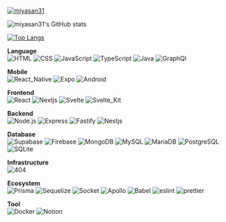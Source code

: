 <a target="_blank" rel="noopener noreferrer" href="https://camo.githubusercontent.com/bb70c56eb18e770745fc248b671f13085aae3e67830d67d94b0bdc7bbc2fa849/68747470733a2f2f6b6f6d617265762e636f6d2f67687076632f3f757365726e616d653d636f6e6e696530393134266c6162656c3d50726f66696c65253230766965777326636f6c6f723d306537356236267374796c653d666c6174"><img src="https://camo.githubusercontent.com/bb70c56eb18e770745fc248b671f13085aae3e67830d67d94b0bdc7bbc2fa849/68747470733a2f2f6b6f6d617265762e636f6d2f67687076632f3f757365726e616d653d636f6e6e696530393134266c6162656c3d50726f66696c65253230766965777326636f6c6f723d306537356236267374796c653d666c6174" alt="miyasan31" data-canonical-src="https://komarev.com/ghpvc/?username=miyasan31&amp;label=Profile%20views&amp;color=0e75b6&amp;style=flat" style="max-width: 100%;"></a>


![miyasan31's GitHub stats](https://github-readme-stats.vercel.app/api?username=miyasan31&hide_title=true&count_private=true&theme=nightowl&show_icons=true")

[![Top Langs](https://github-readme-stats.vercel.app/api/top-langs/?username=miyasan31&hide_title=true&layout=compact&hide=html,CSS,Objective-C,Dockerfile,Ruby,Starlark,Shell&theme=nightowl)](https://github.com/anuraghazra/github-readme-stats)

**Language**  
![HTML](https://img.shields.io/badge/HTML-021627?style=for-the-badge&logo=html5&logoColor=E34F26)
![CSS](https://img.shields.io/badge/CSS-021627?style=for-the-badge&logo=css3&logoColor=1572B6)
![JavaScript](https://img.shields.io/badge/JavaScript-021627?style=for-the-badge&logo=javascript&logoColor=F7DF1E)
![TypeScript](https://img.shields.io/badge/TypeScript-021627?style=for-the-badge&logo=typescript&logoColor=007ACC)
![Java](https://img.shields.io/badge/Java-021627?style=for-the-badge&logo=java&logoColor=red)
![GraphQl](https://img.shields.io/badge/GraphQl-021627?style=for-the-badge&logo=graphql&logoColor=E10098)

**Mobile**  
![React_Native](https://img.shields.io/badge/React_Native-021627?style=for-the-badge&logo=react&logoColor=61DAFB)
![Expo](https://img.shields.io/badge/Expo-021627?style=for-the-badge&logo=expo&logoColor=white)
![Android](https://img.shields.io/badge/Android-021627?style=for-the-badge&logo=android&logoColor=3DDC84)

**Frontend**  
![React](https://img.shields.io/badge/React-021627?style=for-the-badge&logo=react&logoColor=61DAFB)
![Nextjs](https://img.shields.io/badge/Nextjs-021627?style=for-the-badge&logo=nextdotjs&logoColor=white)
![Svelte](https://img.shields.io/badge/Svelte-021627?style=for-the-badge&logo=svelte&logoColor=FF3E00)
![Svelte_Kit](https://img.shields.io/badge/Svelte_Kit-021627?style=for-the-badge&logo=svelte&logoColor=A2A2A2)

**Backend**  
![Node.js](https://img.shields.io/badge/Node.js-021627?style=for-the-badge&logo=nodedotjs&logoColor=339933)
![Express](https://img.shields.io/badge/Express-021627?style=for-the-badge&logo=express&logoColor=white)
![Fastify](https://img.shields.io/badge/Fastify-021627?style=for-the-badge&logo=fastify&logoColor=white)
![Nestjs](https://img.shields.io/badge/Nestjs-021627?style=for-the-badge&logo=nestjs&logoColor=E0234E)

**Database**  
![Supabase](https://img.shields.io/badge/Supabase-021627?style=for-the-badge&logo=supabase&logoColor=24B47E)
![Firebase](https://img.shields.io/badge/firebase-021627?style=for-the-badge&logo=firebase&logoColor=ffca28)
![MongoDB](https://img.shields.io/badge/MongoDB-021627?style=for-the-badge&logo=mongodb&logoColor=13AA52)
![MySQL](https://img.shields.io/badge/MySQL-021627?style=for-the-badge&logo=mysql&logoColor=005C84)
![MariaDB](https://img.shields.io/badge/MariaDB-021627?style=for-the-badge&logo=mariadb&logoColor=003545)
![PostgreSQL](https://img.shields.io/badge/PostgreSQL-021627?style=for-the-badge&logo=postgresql&logoColor=316192)
![SQLite](https://img.shields.io/badge/SQLite-021627?style=for-the-badge&logo=sqlite&logoColor=07405E)

**Infrastructure**  
![404](https://img.shields.io/badge/404_NOT_FOUND-red?style=for-the-badge)

**Ecosystem**  
![Prisma](https://img.shields.io/badge/Prisma-021627?style=for-the-badge&logo=Prisma&logoColor=white)
![Sequelize](https://img.shields.io/badge/Sequelize-021627?style=for-the-badge&logo=Sequelize&logoColor=52B0E7)
![Socket](https://img.shields.io/badge/Socket.io-021627?&style=for-the-badge&logo=Socket.io&logoColor=white)
![Apollo](https://img.shields.io/badge/Apollo-021627?&style=for-the-badge&logo=Apollo%20GraphQL&logoColor=311C87)
![Babel](https://img.shields.io/badge/Babel-021627?style=for-the-badge&logo=babel&logoColor=F9DC3E)
![eslint](https://img.shields.io/badge/eslint-021627?style=for-the-badge&logo=eslint&logoColor=3A33D1)
![prettier](https://img.shields.io/badge/prettier-021627?style=for-the-badge&logo=prettier&logoColor=F7BA3E)

**Tool**  
![Docker](https://img.shields.io/badge/Docker-021627?style=for-the-badge&logo=docker&logoColor=2CA5E0)
![Notion](https://img.shields.io/badge/Notion-021627?style=for-the-badge&logo=notion&logoColor=white)

<!-- ![Tailwind_CSS](https://img.shields.io/badge/Tailwind_CSS-021627?style=for-the-badge&logo=tailwind-css&logoColor=38B2AC)
![Chakra](https://img.shields.io/badge/Chakra--UI-021627?style=for-the-badge&logo=chakra-ui&logoColor=319795)
![Material](https://img.shields.io/badge/Material--UI-021627?style=for-the-badge&logo=material-ui&logoColor=0081CB) -->

<!-- ------------------------------------------------- -->

<!-- **lang**
![JavaScript](https://img.shields.io/badge/javascript-%23323330.svg?style=for-the-badge&logo=javascript&logoColor=%23F7DF1E)
![TypeScript](https://img.shields.io/badge/typescript-%23007ACC.svg?style=for-the-badge&logo=typescript&logoColor=white)
![GraphQL](https://img.shields.io/badge/-GraphQL-E10098?style=for-the-badge&logo=graphql&logoColor=white)
![Java](https://img.shields.io/badge/java-%23ED8B00.svg?style=for-the-badge&logo=java&logoColor=white)


**frontend**
![React](https://img.shields.io/badge/react-%2320232a.svg?style=for-the-badge&logo=react&logoColor=%2361DAFB)
![Next JS](https://img.shields.io/badge/Next-black?style=for-the-badge&logo=next.js&logoColor=white)
![Svelte](https://img.shields.io/badge/svelte-%23f1413d.svg?style=for-the-badge&logo=svelte&logoColor=white)

**backend**
![NodeJS](https://img.shields.io/badge/node.js-6DA55F?style=for-the-badge&logo=node.js&logoColor=white)
![Express.js](https://img.shields.io/badge/express.js-%23404d59.svg?style=for-the-badge&logo=express&logoColor=%2361DAFB)
![Fastify](https://img.shields.io/badge/fastify-%23000000.svg?style=for-the-badge&logo=fastify&logoColor=white)

**mobile**
![React Native](https://img.shields.io/badge/react_native-%2320232a.svg?style=for-the-badge&logo=react&logoColor=%2361DAFB)
![Expo](https://img.shields.io/badge/expo-1C1E24?style=for-the-badge&logo=expo&logoColor=#D04A37)


**ecosystem**
![TailwindCSS](https://img.shields.io/badge/tailwindcss-%2338B2AC.svg?style=for-the-badge&logo=tailwind-css&logoColor=white)
![MUI](https://img.shields.io/badge/MUI-%230081CB.svg?style=for-the-badge&logo=material-ui&logoColor=white)
![Chakra](https://img.shields.io/badge/chakra-%234ED1C5.svg?style=for-the-badge&logo=chakraui&logoColor=white)
![Prisma](https://img.shields.io/badge/Prisma-3982CE?style=for-the-badge&logo=Prisma&logoColor=white)
![Sequelize](https://img.shields.io/badge/Sequelize-52B0E7?style=for-the-badge&logo=Sequelize&logoColor=white)
![Socket.io](https://img.shields.io/badge/Socket.io-black?style=for-the-badge&logo=socket.io&badgeColor=010101)
![Apollo-GraphQL](https://img.shields.io/badge/-ApolloGraphQL-311C87?style=for-the-badge&logo=apollo-graphql)
![ESLint](https://img.shields.io/badge/ESLint-4B3263?style=for-the-badge&logo=eslint&logoColor=white)
![Babel](https://img.shields.io/badge/Babel-F9DC3e?style=for-the-badge&logo=babel&logoColor=black)

**db**
![Firebase](https://img.shields.io/badge/firebase-%23039BE5.svg?style=for-the-badge&logo=firebase)
![Supabase](https://img.shields.io/badge/Supabase-3ECF8E?style=for-the-badge&logo=supabase&logoColor=white)
![MariaDB](https://img.shields.io/badge/MariaDB-003545?style=for-the-badge&logo=mariadb&logoColor=white)
![MongoDB](https://img.shields.io/badge/MongoDB-%234ea94b.svg?style=for-the-badge&logo=mongodb&logoColor=white)
![MySQL](https://img.shields.io/badge/mysql-%2300f.svg?style=for-the-badge&logo=mysql&logoColor=white)
![Postgres](https://img.shields.io/badge/postgres-%23316192.svg?style=for-the-badge&logo=postgresql&logoColor=white)
![SQLite](https://img.shields.io/badge/sqlite-%2307405e.svg?style=for-the-badge&logo=sqlite&logoColor=white)

**tool**
![Docker](https://img.shields.io/badge/docker-%230db7ed.svg?style=for-the-badge&logo=docker&logoColor=white)
![Postman](https://img.shields.io/badge/Postman-FF6C37?style=for-the-badge&logo=postman&logoColor=white)
![Notion](https://img.shields.io/badge/Notion-%23000000.svg?style=for-the-badge&logo=notion&logoColor=white)
![Jira](https://img.shields.io/badge/jira-%230A0FFF.svg?style=for-the-badge&logo=jira&logoColor=white)
![Figma](https://img.shields.io/badge/figma-%23F24E1E.svg?style=for-the-badge&logo=figma&logoColor=white)
![Adobe After Effects](https://img.shields.io/badge/Adobe%20After%20Effects-9999FF.svg?style=for-the-badge&logo=Adobe%20After%20Effects&logoColor=white)
![Adobe Photoshop](https://img.shields.io/badge/adobephotoshop-%2331A8FF.svg?style=for-the-badge&logo=adobephotoshop&logoColor=white)
![Adobe Premiere Pro](https://img.shields.io/badge/Adobe%20Premiere%20Pro-9999FF.svg?style=for-the-badge&logo=Adobe%20Premiere%20Pro&logoColor=white) -->

<!-- <a target="_blank" rel="noopener noreferrer" href="https://camo.githubusercontent.com/a983e42375aa7c053efac5f4b959e3b1b84d9f68fd7ad715d1b26b11a7d1f75e/68747470733a2f2f696d672e736869656c64732e696f2f7374617469632f76313f6c6162656c3d4f53266d6573736167653d4d61634f53267374796c653d666c6174266c6f676f3d4170706c65266c6162656c436f6c6f723d32323237324526636f6c6f723d333136646361"><img src="https://camo.githubusercontent.com/a983e42375aa7c053efac5f4b959e3b1b84d9f68fd7ad715d1b26b11a7d1f75e/68747470733a2f2f696d672e736869656c64732e696f2f7374617469632f76313f6c6162656c3d4f53266d6573736167653d4d61634f53267374796c653d666c6174266c6f676f3d4170706c65266c6162656c436f6c6f723d32323237324526636f6c6f723d333136646361" alt="" data-canonical-src="https://img.shields.io/static/v1?label=OS&amp;message=MacOS&amp;style=flat&amp;logo=Apple&amp;labelColor=22272E&amp;color=316dca" style="max-width: 100%;"></a> <a target="_blank" rel="noopener noreferrer" href="https://camo.githubusercontent.com/4c73eaf935be0323db23199c3ca5c39500fa418d697cb9cf58b1649e628984c8/68747470733a2f2f696d672e736869656c64732e696f2f7374617469632f76313f6c6162656c3d456469746f72266d6573736167653d5653436f6465267374796c653d666c6174266c6f676f3d76697375616c2d73747564696f2d636f6465266c6162656c436f6c6f723d32323237324526636f6c6f723d333136646361"><img src="https://camo.githubusercontent.com/4c73eaf935be0323db23199c3ca5c39500fa418d697cb9cf58b1649e628984c8/68747470733a2f2f696d672e736869656c64732e696f2f7374617469632f76313f6c6162656c3d456469746f72266d6573736167653d5653436f6465267374796c653d666c6174266c6f676f3d76697375616c2d73747564696f2d636f6465266c6162656c436f6c6f723d32323237324526636f6c6f723d333136646361" alt="" data-canonical-src="https://img.shields.io/static/v1?label=Editor&amp;message=VSCode&amp;style=flat&amp;logo=visual-studio-code&amp;labelColor=22272E&amp;color=316dca" style="max-width: 100%;"></a> <a target="_blank" rel="noopener noreferrer" href="https://camo.githubusercontent.com/caf45e4ea9e5a88992224b0c172de7d76e959cffb7f4b35fb05cf599a1c2348c/68747470733a2f2f696d672e736869656c64732e696f2f7374617469632f76313f6c6162656c3d4c616e6775616765266d6573736167653d4a617661736372697074267374796c653d666c6174266c6f676f3d6a617661736372697074266c6162656c436f6c6f723d32323237324526636f6c6f723d333136646361"><img src="https://camo.githubusercontent.com/caf45e4ea9e5a88992224b0c172de7d76e959cffb7f4b35fb05cf599a1c2348c/68747470733a2f2f696d672e736869656c64732e696f2f7374617469632f76313f6c6162656c3d4c616e6775616765266d6573736167653d4a617661736372697074267374796c653d666c6174266c6f676f3d6a617661736372697074266c6162656c436f6c6f723d32323237324526636f6c6f723d333136646361" alt="" data-canonical-src="https://img.shields.io/static/v1?label=Language&amp;message=Javascript&amp;style=flat&amp;logo=javascript&amp;labelColor=22272E&amp;color=316dca" style="max-width: 100%;"></a>
<a target="_blank" rel="noopener noreferrer" href="https://camo.githubusercontent.com/dc3924af63ebd97bb60e403f75d0d9787db03f3e5d8e0a6b65ca4d6f330939c1/68747470733a2f2f696d672e736869656c64732e696f2f7374617469632f76313f6c6162656c3d4c616e6775616765266d6573736167653d54797065736372697074267374796c653d666c6174266c6f676f3d74797065736372697074266c6162656c436f6c6f723d32323237324526636f6c6f723d333136646361"><img src="https://camo.githubusercontent.com/dc3924af63ebd97bb60e403f75d0d9787db03f3e5d8e0a6b65ca4d6f330939c1/68747470733a2f2f696d672e736869656c64732e696f2f7374617469632f76313f6c6162656c3d4c616e6775616765266d6573736167653d54797065736372697074267374796c653d666c6174266c6f676f3d74797065736372697074266c6162656c436f6c6f723d32323237324526636f6c6f723d333136646361" alt="" data-canonical-src="https://img.shields.io/static/v1?label=Language&amp;message=Typescript&amp;style=flat&amp;logo=typescript&amp;labelColor=22272E&amp;color=316dca" style="max-width: 100%;"></a>
<a target="_blank" rel="noopener noreferrer" href="https://camo.githubusercontent.com/7c6862ee2eec6181685228b3e2a454d46f6e697b65d24436a5f705b7125ebc3b/68747470733a2f2f696d672e736869656c64732e696f2f7374617469632f76313f6c6162656c3d4c616e6775616765266d6573736167653d4a617661267374796c653d666c6174266c6f676f3d6a617661266c6162656c436f6c6f723d32323237324526636f6c6f723d333136646361"><img src="https://camo.githubusercontent.com/7c6862ee2eec6181685228b3e2a454d46f6e697b65d24436a5f705b7125ebc3b/68747470733a2f2f696d672e736869656c64732e696f2f7374617469632f76313f6c6162656c3d4c616e6775616765266d6573736167653d4a617661267374796c653d666c6174266c6f676f3d6a617661266c6162656c436f6c6f723d32323237324526636f6c6f723d333136646361" alt="" data-canonical-src="https://img.shields.io/static/v1?label=Language&amp;message=Java&amp;style=flat&amp;logo=java&amp;labelColor=22272E&amp;color=316dca" style="max-width: 100%;"></a> <a target="_blank" rel="noopener noreferrer" href="https://camo.githubusercontent.com/d70a9bed5186258dc073b678b499f61b1a0cb4baa20287be96fc2d7a206ba0e2/68747470733a2f2f696d672e736869656c64732e696f2f7374617469632f76313f6c6162656c3d4c696272617279266d6573736167653d5265616374267374796c653d666c6174266c6f676f3d7265616374266c6162656c436f6c6f723d32323237324526636f6c6f723d333136646361"><img src="https://camo.githubusercontent.com/d70a9bed5186258dc073b678b499f61b1a0cb4baa20287be96fc2d7a206ba0e2/68747470733a2f2f696d672e736869656c64732e696f2f7374617469632f76313f6c6162656c3d4c696272617279266d6573736167653d5265616374267374796c653d666c6174266c6f676f3d7265616374266c6162656c436f6c6f723d32323237324526636f6c6f723d333136646361" alt="" data-canonical-src="https://img.shields.io/static/v1?label=Library&amp;message=React&amp;style=flat&amp;logo=react&amp;labelColor=22272E&amp;color=316dca" style="max-width: 100%;"></a> <a target="_blank" rel="noopener noreferrer" href="https://camo.githubusercontent.com/3e1bfd1d46354df6045ebda71e97ec6f9acfae4e1284464b93b3a74c5bef63c1/68747470733a2f2f696d672e736869656c64732e696f2f7374617469632f76313f6c6162656c3d4c696272617279266d6573736167653d4e6f64656a73267374796c653d666c6174266c6f676f3d6e6f64652e6a73266c6162656c436f6c6f723d32323237324526636f6c6f723d333136646361"><img src="https://camo.githubusercontent.com/3e1bfd1d46354df6045ebda71e97ec6f9acfae4e1284464b93b3a74c5bef63c1/68747470733a2f2f696d672e736869656c64732e696f2f7374617469632f76313f6c6162656c3d4c696272617279266d6573736167653d4e6f64656a73267374796c653d666c6174266c6f676f3d6e6f64652e6a73266c6162656c436f6c6f723d32323237324526636f6c6f723d333136646361" alt="" data-canonical-src="https://img.shields.io/static/v1?label=Library&amp;message=Nodejs&amp;style=flat&amp;logo=node.js&amp;labelColor=22272E&amp;color=316dca" style="max-width: 100%;"></a> <a target="_blank" rel="noopener noreferrer" href="https://camo.githubusercontent.com/c28dbfaa136f167940ff2e1c4c39f04b5d560a40ebdb6d56dd401042567b8231/68747470733a2f2f696d672e736869656c64732e696f2f7374617469632f76313f6c6162656c3d4c696272617279266d6573736167653d4578706f267374796c653d666c6174266c6f676f3d6578706f266c6162656c436f6c6f723d32323237324526636f6c6f723d333136646361"><img src="https://camo.githubusercontent.com/c28dbfaa136f167940ff2e1c4c39f04b5d560a40ebdb6d56dd401042567b8231/68747470733a2f2f696d672e736869656c64732e696f2f7374617469632f76313f6c6162656c3d4c696272617279266d6573736167653d4578706f267374796c653d666c6174266c6f676f3d6578706f266c6162656c436f6c6f723d32323237324526636f6c6f723d333136646361" alt="" data-canonical-src="https://img.shields.io/static/v1?label=Library&amp;message=Expo&amp;style=flat&amp;logo=expo&amp;labelColor=22272E&amp;color=316dca" style="max-width: 100%;"></a> <a target="_blank" rel="noopener noreferrer" href="https://camo.githubusercontent.com/e959a6c8714ed9fd921af8bdb4aba743873818ea16e4272b4a757199bd1f33b2/68747470733a2f2f696d672e736869656c64732e696f2f7374617469632f76313f6c6162656c3d4c696272617279266d6573736167653d4e6578742e6a73267374796c653d666c6174266c6f676f3d6e6578742e6a73266c6162656c436f6c6f723d32323237324526636f6c6f723d333136646361"><img src="https://camo.githubusercontent.com/e959a6c8714ed9fd921af8bdb4aba743873818ea16e4272b4a757199bd1f33b2/68747470733a2f2f696d672e736869656c64732e696f2f7374617469632f76313f6c6162656c3d4c696272617279266d6573736167653d4e6578742e6a73267374796c653d666c6174266c6f676f3d6e6578742e6a73266c6162656c436f6c6f723d32323237324526636f6c6f723d333136646361" alt="" data-canonical-src="https://img.shields.io/static/v1?label=Library&amp;message=Next.js&amp;style=flat&amp;logo=next.js&amp;labelColor=22272E&amp;color=316dca" style="max-width: 100%;"></a> <a target="_blank" rel="noopener noreferrer" href="https://camo.githubusercontent.com/47b3b69ab32a37e02542c0027074d99ba745876157e014c60c56ef2d366912fe/68747470733a2f2f696d672e736869656c64732e696f2f7374617469632f76313f6c6162656c3d546f6f6c266d6573736167653d446f636b6572267374796c653d666c6174266c6f676f3d646f636b6572266c6162656c436f6c6f723d32323237324526636f6c6f723d333136646361"><img src="https://camo.githubusercontent.com/47b3b69ab32a37e02542c0027074d99ba745876157e014c60c56ef2d366912fe/68747470733a2f2f696d672e736869656c64732e696f2f7374617469632f76313f6c6162656c3d546f6f6c266d6573736167653d446f636b6572267374796c653d666c6174266c6f676f3d646f636b6572266c6162656c436f6c6f723d32323237324526636f6c6f723d333136646361" alt="" data-canonical-src="https://img.shields.io/static/v1?label=Tool&amp;message=Docker&amp;style=flat&amp;logo=docker&amp;labelColor=22272E&amp;color=316dca" style="max-width: 100%;"></a> <a target="_blank" rel="noopener noreferrer" href="https://camo.githubusercontent.com/6bf0bd6bcb4ab1e68190c4e57fdd420c0e020b5ce5c96441569b7745089b0ba3/68747470733a2f2f696d672e736869656c64732e696f2f7374617469632f76313f6c6162656c3d546f6f6c266d6573736167653d536c61636b267374796c653d666c6174266c6f676f3d736c61636b266c6162656c436f6c6f723d32323237324526636f6c6f723d333136646361"><img src="https://camo.githubusercontent.com/6bf0bd6bcb4ab1e68190c4e57fdd420c0e020b5ce5c96441569b7745089b0ba3/68747470733a2f2f696d672e736869656c64732e696f2f7374617469632f76313f6c6162656c3d546f6f6c266d6573736167653d536c61636b267374796c653d666c6174266c6f676f3d736c61636b266c6162656c436f6c6f723d32323237324526636f6c6f723d333136646361" alt="" data-canonical-src="https://img.shields.io/static/v1?label=Tool&amp;message=Slack&amp;style=flat&amp;logo=slack&amp;labelColor=22272E&amp;color=316dca" style="max-width: 100%;"></a> <a target="_blank" rel="noopener noreferrer" href="https://camo.githubusercontent.com/7bc45fd74210c9aee39976c9ab366484463c9c160a8265446f912b78a2eb4e4d/68747470733a2f2f696d672e736869656c64732e696f2f7374617469632f76313f6c6162656c3d546f6f6c266d6573736167653d4669676d61267374796c653d666c6174266c6f676f3d6669676d61266c6162656c436f6c6f723d32323237324526636f6c6f723d333136646361"><img src="https://camo.githubusercontent.com/7bc45fd74210c9aee39976c9ab366484463c9c160a8265446f912b78a2eb4e4d/68747470733a2f2f696d672e736869656c64732e696f2f7374617469632f76313f6c6162656c3d546f6f6c266d6573736167653d4669676d61267374796c653d666c6174266c6f676f3d6669676d61266c6162656c436f6c6f723d32323237324526636f6c6f723d333136646361" alt="" data-canonical-src="https://img.shields.io/static/v1?label=Tool&amp;message=Figma&amp;style=flat&amp;logo=figma&amp;labelColor=22272E&amp;color=316dca" style="max-width: 100%;"></a>
 <a target="_blank" rel="noopener noreferrer" href="https://camo.githubusercontent.com/20a85b1cb0890c32227afc08911d3c69febd77072d53040a6b6785bd4baf4908/68747470733a2f2f696d672e736869656c64732e696f2f7374617469632f76313f6c6162656c3d546f6f6c266d6573736167653d4a697261267374796c653d666c6174266c6f676f3d6a697261266c6162656c436f6c6f723d32323237324526636f6c6f723d333136646361"><img src="https://camo.githubusercontent.com/20a85b1cb0890c32227afc08911d3c69febd77072d53040a6b6785bd4baf4908/68747470733a2f2f696d672e736869656c64732e696f2f7374617469632f76313f6c6162656c3d546f6f6c266d6573736167653d4a697261267374796c653d666c6174266c6f676f3d6a697261266c6162656c436f6c6f723d32323237324526636f6c6f723d333136646361" alt="" data-canonical-src="https://img.shields.io/static/v1?label=Tool&amp;message=Jira&amp;style=flat&amp;logo=jira&amp;labelColor=22272E&amp;color=316dca" style="max-width: 100%;"></a> <a target="_blank" rel="noopener noreferrer" href="https://camo.githubusercontent.com/1384ea444c392fd79c3e39c69b0194e946e5d37490b225f873900f61d483c4ee/68747470733a2f2f696d672e736869656c64732e696f2f7374617469632f76313f6c6162656c3d546f6f6c266d6573736167653d56657263656c267374796c653d666c6174266c6f676f3d76657263656c266c6162656c436f6c6f723d32323237324526636f6c6f723d333136646361"><img src="https://camo.githubusercontent.com/1384ea444c392fd79c3e39c69b0194e946e5d37490b225f873900f61d483c4ee/68747470733a2f2f696d672e736869656c64732e696f2f7374617469632f76313f6c6162656c3d546f6f6c266d6573736167653d56657263656c267374796c653d666c6174266c6f676f3d76657263656c266c6162656c436f6c6f723d32323237324526636f6c6f723d333136646361" alt="" data-canonical-src="https://img.shields.io/static/v1?label=Tool&amp;message=Vercel&amp;style=flat&amp;logo=vercel&amp;labelColor=22272E&amp;color=316dca" style="max-width: 100%;"></a> -->
